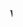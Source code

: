 <html>
<body>
<b><marquee>Waheguru ji ka khalsa waheguru ji ki phate AKJ akhand kirtan jatha smagem pLease subscribe to Kartar Singh Derby and SGSSDERBY Live Waheguru ji ka khalsa waheguru ji ki phate</marquee></b>
</body>
</html>
